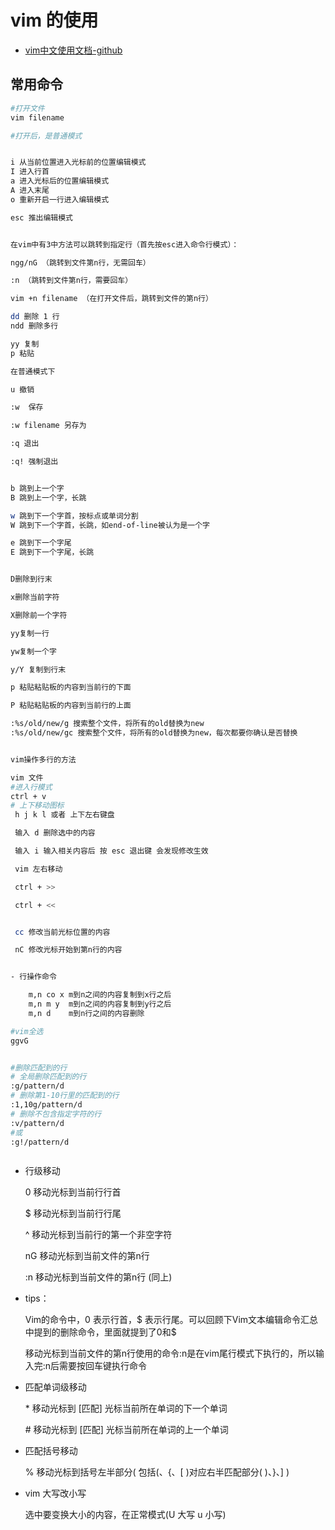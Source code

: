 # vim 的使用

- [vim中文使用文档-github](https://github.com/yianwillis/vimcdoc)


## 常用命令

```sh
#打开文件
vim filename

#打开后，是普通模式


i 从当前位置进入光标前的位置编辑模式
I 进入行首
a 进入光标后的位置编辑模式
A 进入末尾
o 重新开启一行进入编辑模式

esc 推出编辑模式


在vim中有3中方法可以跳转到指定行（首先按esc进入命令行模式）：

ngg/nG （跳转到文件第n行，无需回车）

:n （跳转到文件第n行，需要回车）

vim +n filename （在打开文件后，跳转到文件的第n行）

dd 删除 1 行
ndd 删除多行

yy 复制
p 粘贴

在普通模式下

u 撤销

:w  保存

:w filename 另存为

:q 退出

:q! 强制退出


b 跳到上一个字
B 跳到上一个字，长跳

w 跳到下一个字首，按标点或单词分割
W 跳到下一个字首，长跳，如end-of-line被认为是一个字

e 跳到下一个字尾
E 跳到下一个字尾，长跳


D删除到行末

x删除当前字符

X删除前一个字符

yy复制一行

yw复制一个字

y/Y 复制到行末

p 粘贴粘贴板的内容到当前行的下面

P 粘贴粘贴板的内容到当前行的上面

:%s/old/new/g 搜索整个文件，将所有的old替换为new
:%s/old/new/gc 搜索整个文件，将所有的old替换为new，每次都要你确认是否替换


vim操作多行的方法

vim 文件
#进入行模式
ctrl + v 
# 上下移动图标
 h j k l 或者 上下左右键盘

 输入 d 删除选中的内容

 输入 i 输入相关内容后 按 esc 退出键 会发现修改生效

 vim 左右移动

 ctrl + >>

 ctrl + <<


 cc 修改当前光标位置的内容

 nC 修改光标开始到第n行的内容


- 行操作命令

    m,n co x m到n之间的内容复制到x行之后
    m,n m y  m到n之间的内容复制到y行之后
    m,n d    m到n行之间的内容删除

#vim全选
ggvG


#删除匹配到的行
# 全局删除匹配到的行
:g/pattern/d
# 删除第1-10行里的匹配到的行
:1,10g/pattern/d
# 删除不包含指定字符的行
:v/pattern/d
#或
:g!/pattern/d



```

- 行级移动


    0         移动光标到当前行行首

    $        移动光标到当前行行尾

    ^         移动光标到当前行的第一个非空字符

    nG       移动光标到当前文件的第n行

    :n       移动光标到当前文件的第n行 (同上)

- tips：

     Vim的命令中，0 表示行首，$ 表示行尾。可以回顾下Vim文本编辑命令汇总中提到的删除命令，里面就提到了0和$

    移动光标到当前文件的第n行使用的命令:n是在vim尾行模式下执行的，所以输入完:n后需要按回车键执行命令

- 匹配单词级移动

    \*        移动光标到 [匹配] 光标当前所在单词的下一个单词
    
    \#        移动光标到 [匹配] 光标当前所在单词的上一个单词

- 匹配括号移动

    %        移动光标到括号左半部分( 包括(、{、[ )对应右半匹配部分( )、}、] )

- vim 大写改小写

    选中要变换大小的内容，在正常模式(U 大写 u 小写)
    